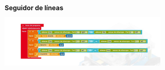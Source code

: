 ## Seguidor de líneas

![codigo](https://github.com/franvoncina/Seguidor-de-linea/blob/main/fotos/image.png)